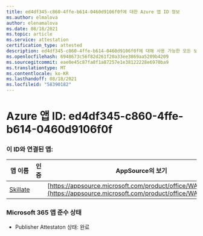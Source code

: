 ```yaml
---
title: ed4df345-c860-4ffe-b614-0460d9106f0f에 대한 Azure 앱 ID 정보
ms.author: elmalova
author: elenamalova
ms.date: 08/18/2021
ms.topic: article
ms.service: attestation
certification_type: attested
description: ed4df345-c860-4ffe-b614-0460d9106f0f에 대해 사용 가능한 모든 보안 및 규정 준수 정보입니다.
ms.openlocfilehash: 6948673c56f82d261f20a33ee3869aa5209b4209
ms.sourcegitcommit: eae0e45c87fa8f1a87257e1e38122228e6970ba9
ms.translationtype: MT
ms.contentlocale: ko-KR
ms.lasthandoff: 08/18/2021
ms.locfileid: "58390182"
---
```

# <a name="azure-app-id-ed4df345-c860-4ffe-b614-0460d9106f0f"></a>Azure 앱 ID: ed4df345-c860-4ffe-b614-0460d9106f0f


### <a name="apps-associated-with-this-id"></a>이 ID와 연결된 앱:
| **앱 이름** | **인증** | **AppSource의 보기** |
|--------------|---------------|-----------------------|
| [Skillate](https://docs.microsoft.com/microsoft-365-app-certification/forward/WA200002490) |  | [https://appsource.microsoft.com/product/office/WA200002490](https://appsource.microsoft.com/product/office/WA200002490) |

### <a name="microsoft-365-app-compliance-status"></a>Microsoft 365 앱 준수 상태
- Publisher Attestaton 상태: 완료
